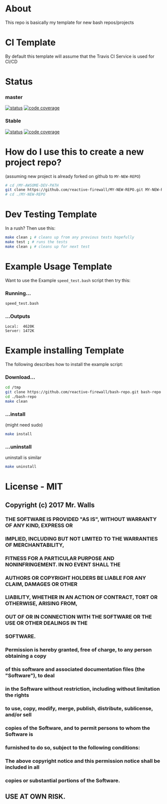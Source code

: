 # About #
This repo is basically my template for new bash repos/projects

# CI Template #

By default this template will assume that the Travis CI Service is used for CI/CD

# Status #

### master ###
[![status](https://travis-ci.org/reactive-firewall/bash-repo.svg?branch=master)](https://travis-ci.org/reactive-firewall/bash-repo)
[![code coverage](https://codecov.io/gh/reactive-firewall/bash-repo/branch/master/graph/badge.svg)](https://codecov.io/gh/reactive-firewall/bash-repo/branch/master/)

### Stable ###
[![status](https://travis-ci.org/reactive-firewall/bash-repo.svg?branch=stable)](https://travis-ci.org/reactive-firewall/bash-repo)
[![code coverage](https://codecov.io/gh/reactive-firewall/bash-repo/branch/stable/graph/badge.svg)](https://codecov.io/gh/reactive-firewall/bash-repo/branch/stable/)

# How do I use this to create a new project repo? #

(assuming new project is already forked on github to `MY-NEW-REPO`)

```bash
# cd /MY-AWSOME-DEV-PATH
git clone https://github.com/reactive-firewall/MY-NEW-REPO.git MY-NEW-REPO
# cd ./MY-NEW-REPO
```

# Dev Testing Template #

In a rush? Then use this:

```bash
make clean ; # cleans up from any previous tests hopefully
make test ; # runs the tests
make clean ; # cleans up for next test
```

# Example Usage Template #

Want to use the Example `speed_test.bash` script then try this:

### Running... ###

```bash
speed_test.bash
```

### ...Outputs ###

```plain
Local:  4620K
Server: 1472K
```

# Example installing Template #

The following describes how to install the example script:

### Download... ###

```bash
cd /tmp
git clone https://github.com/reactive-firewall/bash-repo.git bash-repo
cd ./bash-repo
make clean
```

### ...install ###

(might need sudo)

```bash
make install
```

### ...uninstall ###

uninstall is similar

```bash
make uninstall
```

# License - MIT

## Copyright (c) 2017 Mr. Walls
### 
### THE SOFTWARE IS PROVIDED "AS IS", WITHOUT WARRANTY OF ANY KIND, EXPRESS OR
### IMPLIED, INCLUDING BUT NOT LIMITED TO THE WARRANTIES OF MERCHANTABILITY,
### FITNESS FOR A PARTICULAR PURPOSE AND NONINFRINGEMENT. IN NO EVENT SHALL THE
### AUTHORS OR COPYRIGHT HOLDERS BE LIABLE FOR ANY CLAIM, DAMAGES OR OTHER
### LIABILITY, WHETHER IN AN ACTION OF CONTRACT, TORT OR OTHERWISE, ARISING FROM,
### OUT OF OR IN CONNECTION WITH THE SOFTWARE OR THE USE OR OTHER DEALINGS IN THE
### SOFTWARE.
###
### Permission is hereby granted, free of charge, to any person obtaining a copy
### of this software and associated documentation files (the "Software"), to deal
### in the Software without restriction, including without limitation the rights
### to use, copy, modify, merge, publish, distribute, sublicense, and/or sell
### copies of the Software, and to permit persons to whom the Software is
### furnished to do so, subject to the following conditions:
###
### The above copyright notice and this permission notice shall be included in all
### copies or substantial portions of the Software.

## USE AT OWN RISK.

